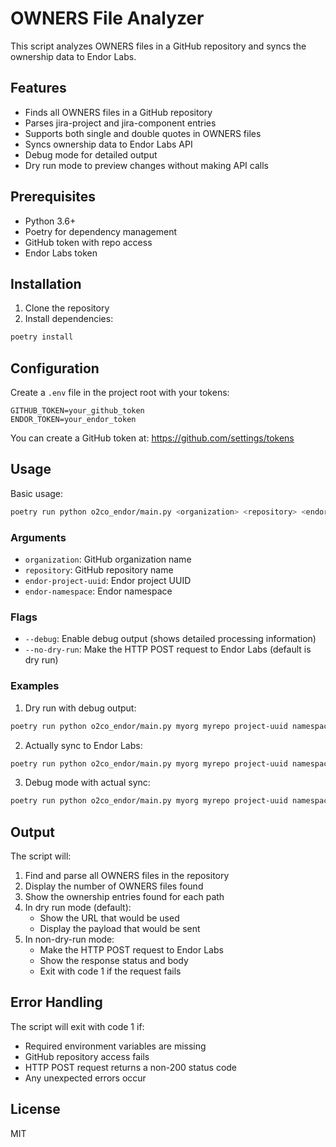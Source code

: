 # OWNERS File Analyzer

This script analyzes OWNERS files in a GitHub repository and syncs the ownership data to Endor Labs.

## Features

- Finds all OWNERS files in a GitHub repository
- Parses jira-project and jira-component entries
- Supports both single and double quotes in OWNERS files
- Syncs ownership data to Endor Labs API
- Debug mode for detailed output
- Dry run mode to preview changes without making API calls

## Prerequisites

- Python 3.6+
- Poetry for dependency management
- GitHub token with repo access
- Endor Labs token

## Installation

1. Clone the repository
2. Install dependencies:

```bash
poetry install
```

## Configuration

Create a `.env` file in the project root with your tokens:

```env
GITHUB_TOKEN=your_github_token
ENDOR_TOKEN=your_endor_token
```

You can create a GitHub token at: <https://github.com/settings/tokens>

## Usage

Basic usage:

```bash
poetry run python o2co_endor/main.py <organization> <repository> <endor-project-uuid> <endor-namespace>
```

### Arguments

- `organization`: GitHub organization name
- `repository`: GitHub repository name
- `endor-project-uuid`: Endor project UUID
- `endor-namespace`: Endor namespace

### Flags

- `--debug`: Enable debug output (shows detailed processing information)
- `--no-dry-run`: Make the HTTP POST request to Endor Labs (default is dry run)

### Examples

1. Dry run with debug output:

```bash
poetry run python o2co_endor/main.py myorg myrepo project-uuid namespace --debug
```

2. Actually sync to Endor Labs:

```bash
poetry run python o2co_endor/main.py myorg myrepo project-uuid namespace --no-dry-run
```

3. Debug mode with actual sync:

```bash
poetry run python o2co_endor/main.py myorg myrepo project-uuid namespace --debug --no-dry-run
```

## Output

The script will:
1. Find and parse all OWNERS files in the repository
2. Display the number of OWNERS files found
3. Show the ownership entries found for each path
4. In dry run mode (default):
   - Show the URL that would be used
   - Display the payload that would be sent
5. In non-dry-run mode:
   - Make the HTTP POST request to Endor Labs
   - Show the response status and body
   - Exit with code 1 if the request fails

## Error Handling

The script will exit with code 1 if:
- Required environment variables are missing
- GitHub repository access fails
- HTTP POST request returns a non-200 status code
- Any unexpected errors occur

## License

MIT
